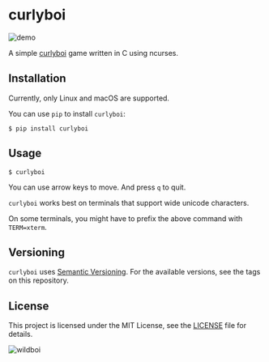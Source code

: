 # curlyboi

![demo](https://github.com/vinayak-mehta/curlyboi/raw/master/curlyboi.gif)

A simple [curlyboi](https://github.com/glasnt/curlyboi) game written in C using ncurses.

## Installation

Currently, only Linux and macOS are supported.

You can use `pip` to install `curlyboi`:

```
$ pip install curlyboi
```

## Usage

```
$ curlyboi
```

You can use arrow keys to move. And press `q` to quit.

`curlyboi` works best on terminals that support wide unicode characters.

On some terminals, you might have to prefix the above command with `TERM=xterm`.

## Versioning

`curlyboi` uses [Semantic Versioning](https://semver.org/). For the available versions, see the tags on this repository.

## License

This project is licensed under the MIT License, see the [LICENSE](https://raw.githubusercontent.com/vinayak-mehta/curlyboi/master/LICENSE) file for details.

![wildboi](https://github.com/vinayak-mehta/curlyboi/raw/master/wildboi.gif)
